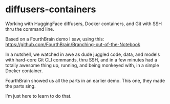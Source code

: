 # diffusers-containers
Working with HuggingFace diffusers, Docker containers, and Git with SSH thru the command line. 

Based on a FourthBrain demo I saw, using this: https://github.com/FourthBrain/Branching-out-of-the-Notebook

In a nutshell, we watched in awe as dude juggled code, data, and models with hard-core Git CLI commands, 
thru SSH, and in a few minutes had a totally awesome thing up, running, and being monkeyed with, 
in a simple Docker container.

FourthBrain showed us all the parts in an earlier demo. This one, they made the parts sing.

I'm just here to learn to do that.
